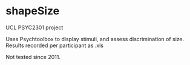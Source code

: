 # shapeSize
UCL PSYC2301 project

Uses Psychtoolbox to display stimuli, and assess discrimination of size. Results recorded per participant as .xls

Not tested since 2011.
